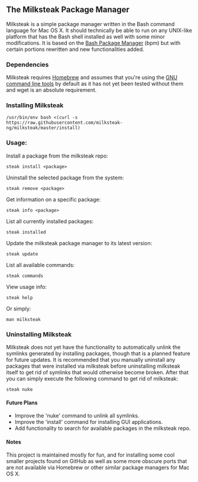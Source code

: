 ## The Milksteak Package Manager

Milksteak is a simple package manager written in the Bash command language for Mac OS X. It should technically be able to run on any UNIX-like platform that has the Bash shell installed as well with some minor modifications. It is based on the [Bash Package Manager](https://github.com/ngauthier/bpm) (bpm) but with certain portions rewritten and new functionalities added.

### Dependencies

Milksteak requires [Homebrew](https://github.com/Homebrew) and assumes that you're using the [GNU command line tools](https://www.topbug.net/blog/2013/04/14/install-and-use-gnu-command-line-tools-in-mac-os-x/) by default as it has not yet been tested without them and wget is an absolute requirement.

### Installing Milksteak

    /usr/bin/env bash <(curl -s https://raw.githubusercontent.com/milksteak-ng/milksteak/master/install)

### Usage:

Install a package from the milksteak repo:

	steak install <package>

Uninstall the selected package from the system:

	steak remove <package>

Get information on a specific package:

	steak info <package>

List all currently installed packages:

	steak installed

Update the milksteak package manager to its latest version:

	steak update

List all available commands:

	steak commands

View usage info:

	steak help

Or simply:

	man milksteak

### Uninstalling Milksteak

Milksteak does not yet have the functionality to automatically unlink the symlinks generated by installing packages, though that is a planned feature for future updates. It is recommended that you manually uninstall any packages that were installed via milksteak before uninstalling milksteak itself to get rid of symlinks that would otherwise become broken. After that you can simply execute the following command to get rid of milksteak:

	steak nuke

#### Future Plans

* Improve the 'nuke' command to unlink all symlinks.
* Improve the 'install' command for installing GUI applications.
* Add functionality to search for available packages in the milksteak repo.

#### Notes

This project is maintained mostly for fun, and for installing some cool smaller projects found on GitHub as well as some more obscure ports that are not available via Homebrew or other similar package managers for Mac OS X.
